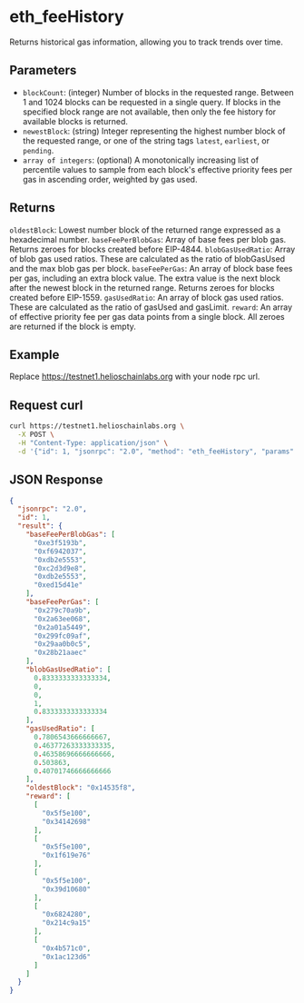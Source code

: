 # eth_feeHistory

Returns historical gas information, allowing you to track trends over time.

## Parameters

- `blockCount`: (integer) Number of blocks in the requested range. Between 1 and 1024 blocks can be requested in a single query. If blocks in the specified block range are not available, then only the fee history for available blocks is returned.
- `newestBlock`: (string) Integer representing the highest number block of the requested range, or one of the string tags `latest`, `earliest`, or `pending`.
- `array of integers`: (optional) A monotonically increasing list of percentile values to sample from each block's effective priority fees per gas in ascending order, weighted by gas used.

## Returns

`oldestBlock`: Lowest number block of the returned range expressed as a hexadecimal number.
`baseFeePerBlobGas`: Array of base fees per blob gas. Returns zeroes for blocks created before EIP-4844.
`blobGasUsedRatio`: Array of blob gas used ratios. These are calculated as the ratio of blobGasUsed and the max blob gas per block.
`baseFeePerGas`: An array of block base fees per gas, including an extra block value. The extra value is the next block after the newest block in the returned range. Returns zeroes for blocks created before EIP-1559.
`gasUsedRatio`: An array of block gas used ratios. These are calculated as the ratio of gasUsed and gasLimit.
`reward`: An array of effective priority fee per gas data points from a single block. All zeroes are returned if the block is empty.

## Example

Replace https://testnet1.helioschainlabs.org with your node rpc url.

## Request curl
```sh
curl https://testnet1.helioschainlabs.org \
  -X POST \
  -H "Content-Type: application/json" \
  -d '{"id": 1, "jsonrpc": "2.0", "method": "eth_feeHistory", "params": ["0x5", "latest", [20,30]] }'
```

## JSON Response
```json
{
  "jsonrpc": "2.0",
  "id": 1,
  "result": {
    "baseFeePerBlobGas": [
      "0xe3f5193b",
      "0xf6942037",
      "0xdb2e5553",
      "0xc2d3d9e8",
      "0xdb2e5553",
      "0xed15d41e"
    ],
    "baseFeePerGas": [
      "0x279c70a9b",
      "0x2a63ee068",
      "0x2a01a5449",
      "0x299fc09af",
      "0x29aa0b0c5",
      "0x28b21aaec"
    ],
    "blobGasUsedRatio": [
      0.8333333333333334,
      0,
      0,
      1,
      0.8333333333333334
    ],
    "gasUsedRatio": [
      0.7806543666666667,
      0.46377263333333335,
      0.46358696666666666,
      0.503863,
      0.40701746666666666
    ],
    "oldestBlock": "0x14535f8",
    "reward": [
      [
        "0x5f5e100",
        "0x34142698"
      ],
      [
        "0x5f5e100",
        "0x1f619e76"
      ],
      [
        "0x5f5e100",
        "0x39d10680"
      ],
      [
        "0x6824280",
        "0x214c9a15"
      ],
      [
        "0x4b571c0",
        "0x1ac123d6"
      ]
    ]
  }
}
```